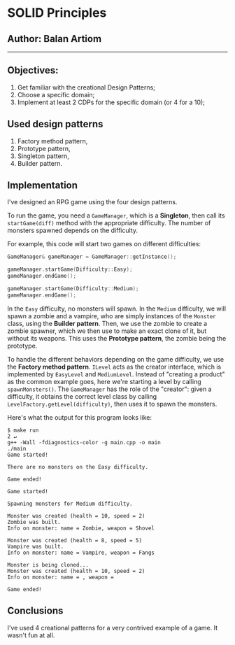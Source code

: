 # SOLID Principles

## Author: Balan Artiom

----

## Objectives:

1. Get familiar with the creational Design Patterns;
2. Choose a specific domain;
3. Implement at least 2 CDPs for the specific domain (or 4 for a 10);

## Used design patterns

1. Factory method pattern,
2. Prototype pattern,
3. Singleton pattern, 
4. Builder pattern.

## Implementation

I've designed an RPG game using the four design patterns.

To run the game, you need a `GameManager`, which is a **Singleton**,
then call its `startGame(diff)` method with the appropriate difficulty.
The number of monsters spawned depends on the difficulty.

For example, this code will start two games on different difficulties:

``` c++
GameManager& gameManager = GameManager::getInstance();

gameManager.startGame(Difficulty::Easy);
gameManager.endGame();

gameManager.startGame(Difficulty::Medium);
gameManager.endGame();
```

In the `Easy` difficulty, no monsters will spawn.
In the `Medium` difficulty, we will spawn a zombie and a vampire, who are simply instances of the `Monster` class, using the **Builder pattern**.
Then, we use the zombie to create a zombie spawner, which we then use to make an exact clone of it, but without its weapons.
This uses the **Prototype pattern**, the zombie being the prototype.

To handle the different behaviors depending on the game difficulty,
we use the **Factory method pattern**.
`ILevel` acts as the creator interface, which is implemented by `EasyLevel` and `MediumLevel`.
Instead of "creating a product" as the common example goes, here we're starting a level by calling `spawnMonsters()`.
The `GameManager` has the role of the "creator":
given a difficulty, it obtains the correct level class by calling `LevelFactory.getLevel(difficulty)`, then uses it to spawn the monsters.

Here's what the output for this program looks like:
```
$ make run                                                                                                                        2 ↵
g++ -Wall -fdiagnostics-color -g main.cpp -o main
./main
Game started!

There are no monsters on the Easy difficulty.

Game ended!

Game started!

Spawning monsters for Medium difficulty.

Monster was created (health = 10, speed = 2)
Zombie was built.
Info on monster: name = Zombie, weapon = Shovel

Monster was created (health = 8, speed = 5)
Vampire was built.
Info on monster: name = Vampire, weapon = Fangs

Monster is being cloned...
Monster was created (health = 10, speed = 2)
Info on monster: name = , weapon = 

Game ended!
```


## Conclusions

I've used 4 creational patterns for a very contrived example of a game.
It wasn't fun at all.

